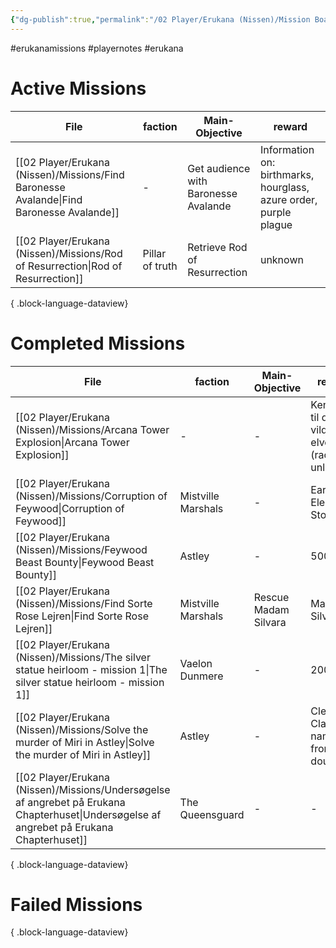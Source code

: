 ```yaml
---
{"dg-publish":true,"permalink":"/02 Player/Erukana (Nissen)/Mission Board/","tags":["erukanamissions","playernotes","erukana"]}
---
```



#erukanamissions #playernotes #erukana 



# Active Missions

| File                                                                                        | faction         | Main-Objective                       | reward                                                            |
| ------------------------------------------------------------------------------------------- | --------------- | ------------------------------------ | ----------------------------------------------------------------- |
| [[02 Player/Erukana (Nissen)/Missions/Find Baronesse Avalande\|Find Baronesse Avalande]] | \-              | Get audience with Baronesse Avalande | Information on: birthmarks, hourglass, azure order, purple plague |
| [[02 Player/Erukana (Nissen)/Missions/Rod of Resurrection\|Rod of Resurrection]]         | Pillar of truth | Retrieve Rod of Resurrection         | unknown                                                           |

{ .block-language-dataview}

# Completed Missions
| File                                                                                                                                          | faction            | Main-Objective       | reward                                       |
| --------------------------------------------------------------------------------------------------------------------------------------------- | ------------------ | -------------------- | -------------------------------------------- |
| [[02 Player/Erukana (Nissen)/Missions/Arcana Tower Explosion\|Arcana Tower Explosion]]                                                     | \-                 | \-                   | Kendskab til de vilde elvere (race unlocked) |
| [[02 Player/Erukana (Nissen)/Missions/Corruption of Feywood\|Corruption of Feywood]]                                                       | Mistville Marshals | \-                   | Earth Elemental Stone                        |
| [[02 Player/Erukana (Nissen)/Missions/Feywood Beast Bounty\|Feywood Beast Bounty]]                                                         | Astley             | \-                   | 500gp                                        |
| [[02 Player/Erukana (Nissen)/Missions/Find Sorte Rose Lejren\|Find Sorte Rose Lejren]]                                                     | Mistville Marshals | Rescue Madam Silvara | Madam Silvara                                |
| [[02 Player/Erukana (Nissen)/Missions/The silver statue heirloom - mission 1\|The silver statue heirloom - mission 1]]                     | Vaelon Dunmere     | \-                   | 200gp                                        |
| [[02 Player/Erukana (Nissen)/Missions/Solve the murder of Miri in Astley\|Solve the murder of Miri in Astley]]                             | Astley             | \-                   | Clearing Clarabel's name from doubt          |
| [[02 Player/Erukana (Nissen)/Missions/Undersøgelse af angrebet på Erukana Chapterhuset\|Undersøgelse af angrebet på Erukana Chapterhuset]] | The Queensguard    | \-                   | \-                                           |

{ .block-language-dataview}

# Failed Missions


{ .block-language-dataview}

